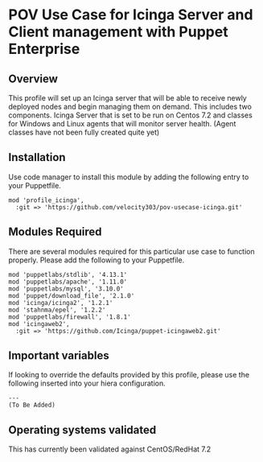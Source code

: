 # POV Use Case for Icinga Server and Client management with Puppet Enterprise

## Overview

This profile will set up an Icinga server that will be able to receive newly deployed nodes and begin managing them on demand. This includes two components. Icinga Server that is set to be run on Centos 7.2 and classes for Windows and Linux agents that will monitor server health. (Agent classes have not been fully created quite yet)

## Installation

Use code manager to install this module by adding the following entry to your Puppetfile.

```
mod 'profile_icinga',
  :git => 'https://github.com/velocity303/pov-usecase-icinga.git'
```

## Modules Required

There are several modules required for this particular use case to function properly. Please add the following to your Puppetfile.

```
mod 'puppetlabs/stdlib', '4.13.1'
mod 'puppetlabs/apache', '1.11.0'
mod 'puppetlabs/mysql', '3.10.0'
mod 'puppet/download_file', '2.1.0'
mod 'icinga/icinga2', '1.2.1'
mod 'stahnma/epel', '1.2.2'
mod 'puppetlabs/firewall', '1.8.1'
mod 'icingaweb2',
  :git => 'https://github.com/Icinga/puppet-icingaweb2.git'

```

## Important variables

If looking to override the defaults provided by this profile, please use the following inserted into your hiera configuration.

```
---
(To Be Added)
```

## Operating systems validated

This has currently been validated against CentOS/RedHat 7.2
